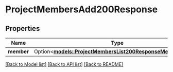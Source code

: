 # ProjectMembersAdd200Response

## Properties

Name | Type | Description | Notes
------------ | ------------- | ------------- | -------------
**member** | Option<[**models::ProjectMembersList200ResponseMembersInner**](project_members_list_200_response_members_inner.md)> |  | [optional]

[[Back to Model list]](../README.md#documentation-for-models) [[Back to API list]](../README.md#documentation-for-api-endpoints) [[Back to README]](../README.md)


